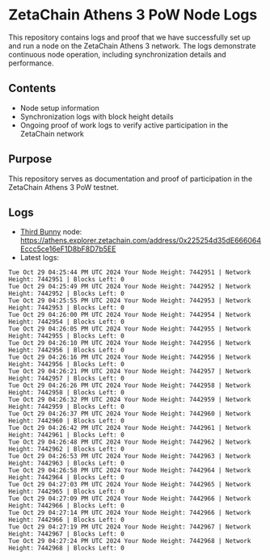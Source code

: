 # ZetaChain Athens 3 PoW Node Logs
This repository contains logs and proof that we have successfully set up and run a node on the ZetaChain Athens 3 network. The logs demonstrate continuous node operation, including synchronization details and performance.

## Contents
- Node setup information
- Synchronization logs with block height details
- Ongoing proof of work logs to verify active participation in the ZetaChain network

## Purpose
This repository serves as documentation and proof of participation in the ZetaChain Athens 3 PoW testnet.

## Logs

- [Third Bunny](https://thirdbunny.xyz/) node: https://athens.explorer.zetachain.com/address/0x225254d35dE666064Eccc5ce16eF1D8bF8D7b5EE
- Latest logs:
```
Tue Oct 29 04:25:44 PM UTC 2024 Your Node Height: 7442951 | Network Height: 7442951 | Blocks Left: 0
Tue Oct 29 04:25:49 PM UTC 2024 Your Node Height: 7442952 | Network Height: 7442952 | Blocks Left: 0
Tue Oct 29 04:25:55 PM UTC 2024 Your Node Height: 7442953 | Network Height: 7442953 | Blocks Left: 0
Tue Oct 29 04:26:00 PM UTC 2024 Your Node Height: 7442954 | Network Height: 7442954 | Blocks Left: 0
Tue Oct 29 04:26:05 PM UTC 2024 Your Node Height: 7442955 | Network Height: 7442955 | Blocks Left: 0
Tue Oct 29 04:26:10 PM UTC 2024 Your Node Height: 7442956 | Network Height: 7442956 | Blocks Left: 0
Tue Oct 29 04:26:16 PM UTC 2024 Your Node Height: 7442956 | Network Height: 7442956 | Blocks Left: 0
Tue Oct 29 04:26:21 PM UTC 2024 Your Node Height: 7442957 | Network Height: 7442957 | Blocks Left: 0
Tue Oct 29 04:26:26 PM UTC 2024 Your Node Height: 7442958 | Network Height: 7442958 | Blocks Left: 0
Tue Oct 29 04:26:32 PM UTC 2024 Your Node Height: 7442959 | Network Height: 7442959 | Blocks Left: 0
Tue Oct 29 04:26:37 PM UTC 2024 Your Node Height: 7442960 | Network Height: 7442960 | Blocks Left: 0
Tue Oct 29 04:26:42 PM UTC 2024 Your Node Height: 7442961 | Network Height: 7442961 | Blocks Left: 0
Tue Oct 29 04:26:48 PM UTC 2024 Your Node Height: 7442962 | Network Height: 7442962 | Blocks Left: 0
Tue Oct 29 04:26:53 PM UTC 2024 Your Node Height: 7442963 | Network Height: 7442963 | Blocks Left: 0
Tue Oct 29 04:26:58 PM UTC 2024 Your Node Height: 7442964 | Network Height: 7442964 | Blocks Left: 0
Tue Oct 29 04:27:03 PM UTC 2024 Your Node Height: 7442965 | Network Height: 7442965 | Blocks Left: 0
Tue Oct 29 04:27:09 PM UTC 2024 Your Node Height: 7442966 | Network Height: 7442966 | Blocks Left: 0
Tue Oct 29 04:27:14 PM UTC 2024 Your Node Height: 7442966 | Network Height: 7442966 | Blocks Left: 0
Tue Oct 29 04:27:19 PM UTC 2024 Your Node Height: 7442967 | Network Height: 7442967 | Blocks Left: 0
Tue Oct 29 04:27:24 PM UTC 2024 Your Node Height: 7442968 | Network Height: 7442968 | Blocks Left: 0
```

